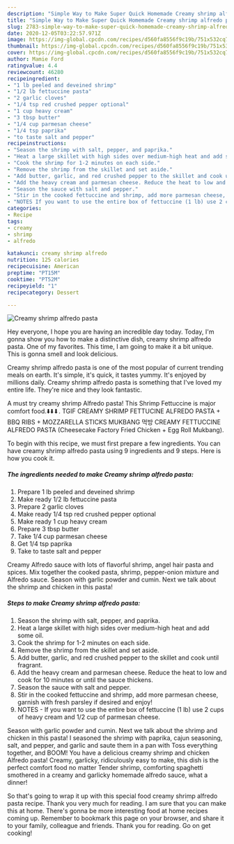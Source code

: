 ```yaml
---
description: "Simple Way to Make Super Quick Homemade Creamy shrimp alfredo pasta"
title: "Simple Way to Make Super Quick Homemade Creamy shrimp alfredo pasta"
slug: 2783-simple-way-to-make-super-quick-homemade-creamy-shrimp-alfredo-pasta
date: 2020-12-05T03:22:57.971Z
image: https://img-global.cpcdn.com/recipes/d560fa8556f9c19b/751x532cq70/creamy-shrimp-alfredo-pasta-recipe-main-photo.jpg
thumbnail: https://img-global.cpcdn.com/recipes/d560fa8556f9c19b/751x532cq70/creamy-shrimp-alfredo-pasta-recipe-main-photo.jpg
cover: https://img-global.cpcdn.com/recipes/d560fa8556f9c19b/751x532cq70/creamy-shrimp-alfredo-pasta-recipe-main-photo.jpg
author: Mamie Ford
ratingvalue: 4.4
reviewcount: 46280
recipeingredient:
- "1 lb peeled and deveined shrimp"
- "1/2 lb fettuccine pasta"
- "2 garlic cloves"
- "1/4 tsp red crushed pepper optional"
- "1 cup heavy cream"
- "3 tbsp butter"
- "1/4 cup parmesan cheese"
- "1/4 tsp paprika"
- "to taste salt and pepper"
recipeinstructions:
- "Season the shrimp with salt, pepper, and paprika."
- "Heat a large skillet with high sides over medium-high heat and add some oil."
- "Cook the shrimp for 1-2 minutes on each side."
- "Remove the shrimp from the skillet and set aside."
- "Add butter, garlic, and red crushed pepper to the skillet and cook until fragrant."
- "Add the heavy cream and parmesan cheese. Reduce the heat to low and cook for 10 minutes or until the sauce thickens."
- "Season the sauce with salt and pepper."
- "Stir in the cooked fettuccine and shrimp, add more parmesan cheese, garnish with fresh parsley if desired and enjoy!"
- "NOTES If you want to use the entire box of fettuccine (1 lb) use 2 cups of heavy cream and 1/2 cup of parmesan cheese."
categories:
- Recipe
tags:
- creamy
- shrimp
- alfredo

katakunci: creamy shrimp alfredo 
nutrition: 125 calories
recipecuisine: American
preptime: "PT15M"
cooktime: "PT52M"
recipeyield: "1"
recipecategory: Dessert

---
```



![Creamy shrimp alfredo pasta](https://img-global.cpcdn.com/recipes/d560fa8556f9c19b/751x532cq70/creamy-shrimp-alfredo-pasta-recipe-main-photo.jpg)

Hey everyone, I hope you are having an incredible day today. Today, I'm gonna show you how to make a distinctive dish, creamy shrimp alfredo pasta. One of my favorites. This time, I am going to make it a bit unique. This is gonna smell and look delicious.

Creamy shrimp alfredo pasta is one of the most popular of current trending meals on earth. It's simple, it's quick, it tastes yummy. It's enjoyed by millions daily. Creamy shrimp alfredo pasta is something that I've loved my entire life. They're nice and they look fantastic.

A must try creamy shrimp Alfredo pasta! This Shrimp Fettuccine is major comfort food.⬇️⬇️⬇. TGIF CREAMY SHRIMP FETTUCINE ALFREDO PASTA + BBQ RIBS + MOZZARELLA STICKS MUKBANG 먹방 CREAMY FETTUCCINE ALFREDO PASTA (Cheesecake Factory Fried Chicken + Egg Roll Mukbang).


To begin with this recipe, we must first prepare a few ingredients. You can have creamy shrimp alfredo pasta using 9 ingredients and 9 steps. Here is how you cook it.

<!--inarticleads1-->

##### The ingredients needed to make Creamy shrimp alfredo pasta:

1. Prepare 1 lb peeled and deveined shrimp
1. Make ready 1/2 lb fettuccine pasta
1. Prepare 2 garlic cloves
1. Make ready 1/4 tsp red crushed pepper optional
1. Make ready 1 cup heavy cream
1. Prepare 3 tbsp butter
1. Take 1/4 cup parmesan cheese
1. Get 1/4 tsp paprika
1. Take to taste salt and pepper


Creamy Alfredo sauce with lots of flavorful shrimp, angel hair pasta and spices. Mix together the cooked pasta, shrimp, pepper-onion mixture and Alfredo sauce. Season with garlic powder and cumin. Next we talk about the shrimp and chicken in this pasta! 

<!--inarticleads2-->

##### Steps to make Creamy shrimp alfredo pasta:

1. Season the shrimp with salt, pepper, and paprika.
1. Heat a large skillet with high sides over medium-high heat and add some oil.
1. Cook the shrimp for 1-2 minutes on each side.
1. Remove the shrimp from the skillet and set aside.
1. Add butter, garlic, and red crushed pepper to the skillet and cook until fragrant.
1. Add the heavy cream and parmesan cheese. Reduce the heat to low and cook for 10 minutes or until the sauce thickens.
1. Season the sauce with salt and pepper.
1. Stir in the cooked fettuccine and shrimp, add more parmesan cheese, garnish with fresh parsley if desired and enjoy!
1. NOTES - If you want to use the entire box of fettuccine (1 lb) use 2 cups of heavy cream and 1/2 cup of parmesan cheese.


Season with garlic powder and cumin. Next we talk about the shrimp and chicken in this pasta! I seasoned the shrimp with paprika, cajun seasoning, salt, and pepper, and garlic and saute them in a pan with Toss everything together, and BOOM! You have a delicious creamy shrimp and chicken Alfredo pasta! Creamy, garlicky, ridiculously easy to make, this dish is the perfect comfort food no matter Tender shrimp, comforting spaghetti smothered in a creamy and garlicky homemade alfredo sauce, what a dinner! 

So that's going to wrap it up with this special food creamy shrimp alfredo pasta recipe. Thank you very much for reading. I am sure that you can make this at home. There's gonna be more interesting food at home recipes coming up. Remember to bookmark this page on your browser, and share it to your family, colleague and friends. Thank you for reading. Go on get cooking!
